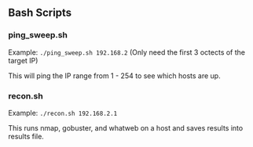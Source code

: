 ## Bash Scripts

### ping_sweep.sh

Example: `./ping_sweep.sh 192.168.2` (Only need the first 3 octects of the target IP)

This will ping the IP range from 1 - 254 to see which hosts are up.

### recon.sh

Example: `./recon.sh 192.168.2.1`

This runs nmap, gobuster, and whatweb on a host and saves results into results file.